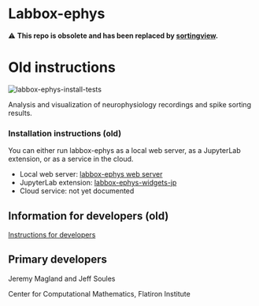 # Labbox-ephys

:warning: **This repo is obsolete and has been replaced by [sortingview](https://github.com/magland/sortingview).**

# Old instructions

![labbox-ephys-install-tests](https://github.com/laboratorybox/labbox-ephys/workflows/labbox-ephys-install-tests/badge.svg?branch=master)

Analysis and visualization of neurophysiology recordings and spike sorting results.

### Installation instructions (old)

You can either run labbox-ephys as a local web server, as a JupyterLab extension, or as a service in the cloud.

* Local web server: [labbox-ephys web server](doc/start-web-server.md)
* JupyterLab extension: [labbox-ephys-widgets-jp](https://github.com/flatironinstitute/labbox-ephys-widgets-jp)
* Cloud service: not yet documented

## Information for developers (old)

[Instructions for developers](./doc/developer_instructions.md)

## Primary developers

Jeremy Magland and Jeff Soules

Center for Computational Mathematics, Flatiron Institute
